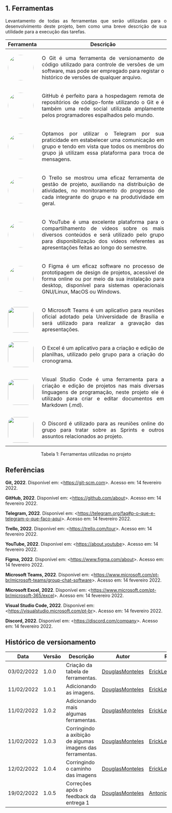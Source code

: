 ## 1. Ferramentas

<p style="text-align: justify">
Levantamento de todas as ferramentas que serão utilizadas para o desenvolvimento deste projeto, bem como uma breve descrição de sua utilidade para a execução das tarefas.
</p>

| Ferramenta | Descrição |
|-|-|
|<img style="width: 80px; border-radius: 40px" src="../../assets/git.png">| <p style="text-align: justify"> O Git é uma ferramenta de versionamento de código utilizado para controle de versões de um software, mas pode ser empregado para registar o histórico de versões de qualquer arquivo.</p>|
|<img style="width: 80px; border-radius: 40px" src="../../assets/github.jpg">| <p style="text-align: justify">GitHub é perfeito para a hospedagem remota de repositórios de código-fonte utilizando o Git e é também uma rede social utilizada amplamente pelos programadores espalhados pelo mundo. 
|<img style="width: 80px; border-radius: 40px" src="../../assets/telegram.png">| <p style="text-align: justify">Optamos por utilizar o Telegram por sua praticidade em estabelecer uma comunicação em grupo e tendo em vista que todos os membros do grupo já utilizam essa plataforma para troca de mensagens.</p>|
|<img style="width: 80px; border-radius: 40px" src="../../assets/trello.png">| <p style="text-align: justify">O Trello se mostrou uma eficaz ferramenta de gestão de projeto, auxiliando na distribuição de atividades, no monitoramento do progresso de cada integrante do grupo e na produtividade em geral.</p>|
|<img style="width: 80px; border-radius: 40px" src="../../assets/youtube.jpeg">| <p style="text-align: justify">O YouTube é uma excelente plataforma para o compartilhamento de vídeos sobre os mais diversos conteúdos e será utilizado pelo grupo para disponibilização dos videos referentes as apresentações feitas ao longo do semestre.</p>|
|<img style="width: 80px; border-radius: 40px" src="../../assets/figma.png">| <p style="text-align: justify">O Figma é um eficaz software no processo de prototipagem de design de projetos, acessível de forma online ou por meio da sua instalação para desktop, disponível para sistemas operacionais GNU/Linux, MacOS ou Windows.</p>|
|<img style="width: 80px; border-radius: 20px" src="../../assets/ms-teams.png">| <p style="text-align: justify">O Microsoft Teams é um aplicativo para reuniões oficial adotado pela Universidade de Brasília e será utilizado para realizar a gravação das apresentações.</p>|
|<img style="width: 80px; border-radius: 20px" src="../../assets/excel.jpg">| <p style="text-align: justify">O Excel é um aplicativo para a criação e edição de planilhas, utilizado pelo grupo para a criação do cronograma.</p>|
|<img style="width: 80px; border-radius: 20px" src="../../assets/vscode.jpg">| <p style="text-align: justify">Visual Studio Code é uma ferramenta para a criação e edição de projetos nas mais diversas linguagens de programação, neste projeto ele é utilizado para criar e editar documentos em Markdown (.md).</p>|
|<img style="width: 80px; border-radius: 20px" src="../../assets/discord.png">| <p style="text-align: justify">O Discord é utilizado para as reuniões online do grupo para tratar sobre as Sprints e outros assuntos relacionados ao projeto.</p>|

<center>
  Tabela 1: Ferramentas utilizadas no projeto
</center>

## Referências

**Git, 2022**. Disponível em: <<https://git-scm.com>>. Acesso em: 14 fevereiro 2022.

**GitHub, 2022**. Disponível em: <<https://github.com/about>>. Acesso em: 14 fevereiro 2022.

**Telegram, 2022**. Disponível em: <<https://telegram.org/faq#p-o-que-e-telegram-o-que-faco-aqui>>. Acesso em: 14 fevereiro 2022.

**Trello, 2022**. Disponível em: <<https://trello.com/tour>>. Acesso em: 14 fevereiro 2022.

**YouTube, 2022**. Disponível em: <<https://about.youtube>>. Acesso em: 14 fevereiro 2022.

**Figma, 2022**. Disponível em: <<https://www.figma.com/about>>. Acesso em: 14 fevereiro 2022.

**Microsoft Teams, 2022**. Disponível em: <<https://www.microsoft.com/pt-br/microsoft-teams/group-chat-software>>. Acesso em: 14 fevereiro 2022.

**Microsoft Excel, 2022**. Disponível em: <<https://www.microsoft.com/pt-br/microsoft-365/excel>>. Acesso em: 14 fevereiro 2022.

**Visual Studio Code, 2022**. Disponível em: <<https://visualstudio.microsoft.com/pt-br>>. Acesso em: 14 fevereiro 2022.

**Discord, 2022**. Disponível em: <<https://discord.com/company>>. Acesso em: 14 fevereiro 2022.

## Histórico de versionamento

|Data|Versão|Descrição|Autor|Revisor
|-|-|-|-|-|
|03/02/2022|1.0.0|Criação da tabela de ferramentas.| [DouglasMonteles](https://github.com/DouglasMonteles) | [ErickLevy](https://github.com/ErickLevy) |
|11/02/2022|1.0.1|Adicionando as imagens.| [DouglasMonteles](https://github.com/DouglasMonteles) | [ErickLevy](https://github.com/ErickLevy) |
|11/02/2022|1.0.2|Adicionando mais algumas ferramentas.|[DouglasMonteles](https://github.com/DouglasMonteles)| [ErickLevy](https://github.com/ErickLevy) |
|11/02/2022|1.0.3|Corringindo a axibição de algumas imagens das ferramentas.| [DouglasMonteles](https://github.com/DouglasMonteles) | [ErickLevy](https://github.com/ErickLevy) |
|12/02/2022|1.0.4|Corringindo o caminho das imagens| [DouglasMonteles](https://github.com/DouglasMonteles) | [ErickLevy](https://github.com/ErickLevy) |
|19/02/2022|1.0.5|Correções após o feedback da entrega 1| [DouglasMonteles](https://github.com/DouglasMonteles) | [AntonioIgorCarvalho](https://github.com/AntonioIgorCarvalho) |
